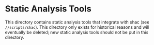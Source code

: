 # Static Analysis Tools

This directory contains static analysis tools that integrate with shac (see
`//scripts/shac`). This directory only exists for historical reasons and will
eventually be deleted; new static analysis tools should not be put in this
directory.
